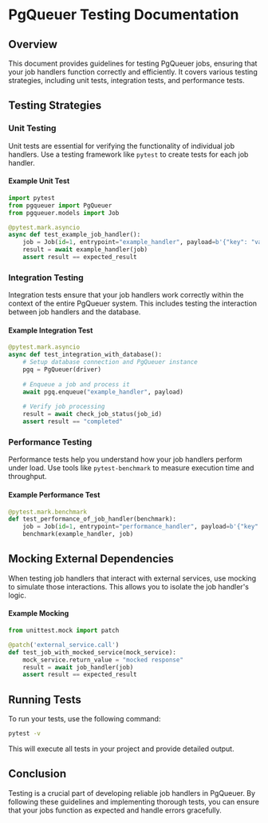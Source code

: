 # PgQueuer Testing Documentation

## Overview

This document provides guidelines for testing PgQueuer jobs, ensuring that your job handlers function correctly and efficiently. It covers various testing strategies, including unit tests, integration tests, and performance tests.

## Testing Strategies

### Unit Testing

Unit tests are essential for verifying the functionality of individual job handlers. Use a testing framework like `pytest` to create tests for each job handler.

#### Example Unit Test

```python
import pytest
from pgqueuer import PgQueuer
from pgqueuer.models import Job

@pytest.mark.asyncio
async def test_example_job_handler():
    job = Job(id=1, entrypoint="example_handler", payload=b'{"key": "value"}', priority=0)
    result = await example_handler(job)
    assert result == expected_result
```

### Integration Testing

Integration tests ensure that your job handlers work correctly within the context of the entire PgQueuer system. This includes testing the interaction between job handlers and the database.

#### Example Integration Test

```python
@pytest.mark.asyncio
async def test_integration_with_database():
    # Setup database connection and PgQueuer instance
    pgq = PgQueuer(driver)
    
    # Enqueue a job and process it
    await pgq.enqueue("example_handler", payload)
    
    # Verify job processing
    result = await check_job_status(job_id)
    assert result == "completed"
```

### Performance Testing

Performance tests help you understand how your job handlers perform under load. Use tools like `pytest-benchmark` to measure execution time and throughput.

#### Example Performance Test

```python
@pytest.mark.benchmark
def test_performance_of_job_handler(benchmark):
    job = Job(id=1, entrypoint="performance_handler", payload=b'{"key": "value"}', priority=0)
    benchmark(example_handler, job)
```

## Mocking External Dependencies

When testing job handlers that interact with external services, use mocking to simulate those interactions. This allows you to isolate the job handler's logic.

#### Example Mocking

```python
from unittest.mock import patch

@patch('external_service.call')
def test_job_with_mocked_service(mock_service):
    mock_service.return_value = "mocked response"
    result = await job_handler(job)
    assert result == expected_result
```

## Running Tests

To run your tests, use the following command:

```bash
pytest -v
```

This will execute all tests in your project and provide detailed output.

## Conclusion

Testing is a crucial part of developing reliable job handlers in PgQueuer. By following these guidelines and implementing thorough tests, you can ensure that your jobs function as expected and handle errors gracefully.
